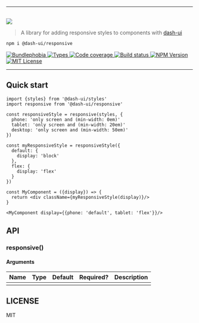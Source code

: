 <hr/>
<br/>
<img src='https://github.com/dash-ui/styles/raw/master/assets/logo.png'/>

> A library for adding responsive styles to components with [dash-ui](https://github.com/dash-ui)

```sh
npm i @dash-ui/responsive
```

<p>
  <a href="https://bundlephobia.com/result?p=@dash-ui/responsive">
    <img alt="Bundlephobia" src="https://img.shields.io/bundlephobia/minzip/@dash-ui/responsive?style=for-the-badge&labelColor=24292e">
  </a>
  <a aria-label="Types" href="https://www.npmjs.com/package/@dash-ui/responsive">
    <img alt="Types" src="https://img.shields.io/npm/types/@dash-ui/responsive?style=for-the-badge&labelColor=24292e">
  </a>
  <a aria-label="Code coverage report" href="https://codecov.io/gh/dash-ui/responsive">
    <img alt="Code coverage" src="https://img.shields.io/codecov/c/gh/dash-ui/responsive?style=for-the-badge&labelColor=24292e">
  </a>
  <a aria-label="Build status" href="https://travis-ci.com/dash-ui/responsive">
    <img alt="Build status" src="https://img.shields.io/travis/com/dash-ui/responsive?style=for-the-badge&labelColor=24292e">
  </a>
  <a aria-label="NPM version" href="https://www.npmjs.com/package/@dash-ui/responsive">
    <img alt="NPM Version" src="https://img.shields.io/npm/v/@dash-ui/responsive?style=for-the-badge&labelColor=24292e">
  </a>
  <a aria-label="License" href="https://jaredlunde.mit-license.org/">
    <img alt="MIT License" src="https://img.shields.io/npm/l/@dash-ui/responsive?style=for-the-badge&labelColor=24292e">
  </a>
</p>

---

## Quick start

```tsx
import {styles} from '@dash-ui/styles'
import responsive from '@dash-ui/responsive'

const responsiveStyle = responsive(styles, {
  phone: 'only screen and (min-width: 0em)'
  tablet: 'only screen and (min-width: 20em)'
  desktop: 'only screen and (min-width: 50em)'
})

const myResponsiveStyle = responsiveStyle({
  default: {
    display: 'block'
  },
  flex: {
    display: 'flex'
  }
})

const MyComponent = ({display}) => {
  return <div className={myResponsiveStyle(display)}/>
}

<MyComponent display={{phone: 'default', tablet: 'flex'}}/>
```

## API

### responsive()

#### Arguments

| Name | Type | Default | Required? | Description |
| ---- | ---- | ------- | --------- | ----------- |
|      |      |         |           |             |

## LICENSE

MIT
